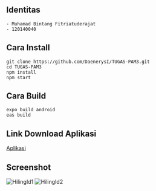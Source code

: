 ## Identitas
    - Muhamad Bintang Fitriatuderajat
    - 120140040
## Cara Install 
    git clone https://github.com/DaenerysI/TUGAS-PAM3.git
    cd TUGAS-PAM3
    npm install
    npm start
    
## Cara Build
    expo build android
    eas build
    
## Link Download Aplikasi
   
   [Aplikasi](https://drive.google.com/drive/folders/1CtbzjLxTaxbKeooYXwxx_etUSfcuPK1b?usp=sharing)
   
## Screenshot
![HilingId1](https://user-images.githubusercontent.com/94618068/197391145-b646d686-020d-4770-82c1-e2d5229746c5.png)
![HilingId2](https://user-images.githubusercontent.com/94618068/197391147-c686b8f7-e587-4349-908d-4031717f5cba.png)

